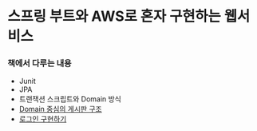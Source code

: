 # 스프링 부트와 AWS로 혼자 구현하는 웹서비스

### 책에서 다루는 내용
* Junit
* JPA
* 트랜잭션 스크립트와 Domain 방식
* [Domain 중심의 게시판 구조](https://github.com/bluewow/book/blob/master/SpringBootWithAWS/contents/DomainPosts.md)
* [로그인 구현하기](https://github.com/bluewow/book/blob/master/SpringBootWithAWS/contents/SecurityAndOAuth2.0.md)
